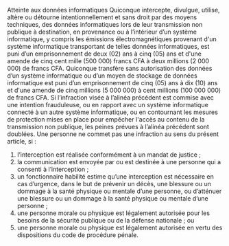 Atteinte aux données informatiques
Quiconque  intercepte,  divulgue,  utilise,  altère  ou  détourne  intentionnellement  et sans  droit  par des  moyens techniques, des données informatiques lors de leur transmission non publique à destination, en provenance ou à l’intérieur d’un système informatique, y compris les émissions électromagnétiques provenant d'un système informatique transportant de telles données informatiques, est puni d’un emprisonnement de deux (02) ans à cinq (05) ans et d'une amende de cinq cent mille (500 000) francs CFA à deux millions (2 000 000) de francs CFA.
Quiconque transfère sans autorisation des données d’un système informatique ou d’un moyen de stockage de données informatique est puni d’un emprisonnement de cinq (05) ans à dix (10) ans et d'une amende de cinq millions (5 000 000) à cent millions (100 000 000) de francs CFA.
Si l’infraction visée à l’alinéa précédent est commise avec une intention frauduleuse, ou en rapport avec un système informatique connecté à un autre système informatique, ou en contournant les mesures de protection mises en place pour empêcher l'accès au contenu de la transmission non publique, les peines prévues à l’alinéa précédent sont doublées.
Une personne ne commet pas une infraction au sens du présent article, si :
1. l’interception est réalisée conformément à un mandat de justice ;
1. la communication est envoyée par ou est destinée à une personne qui a consenti à l’interception ;
1. un fonctionnaire habilité estime qu’une interception est nécessaire en cas d’urgence, dans le but de prévenir un décès, une blessure ou un dommage à la santé physique ou mentale d’une personne, ou d’atténuer une blessure ou un dommage à la santé physique ou mentale d’une personne ;
1. une personne morale ou physique est légalement autorisée pour les besoins de la sécurité publique ou de la défense nationale ; ou
1. une personne morale ou physique est légalement autorisée en vertu des dispositions du code de procédure pénale.